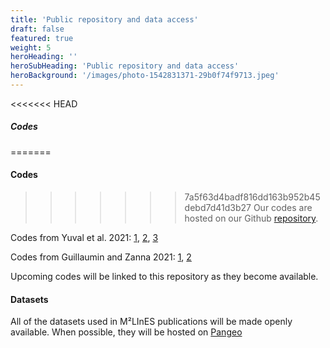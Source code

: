 ```yaml
---
title: 'Public repository and data access'
draft: false
featured: true
weight: 5
heroHeading: ''
heroSubHeading: 'Public repository and data access'
heroBackground: '/images/photo-1542831371-29b0f74f9713.jpeg'
---
```


<<<<<<< HEAD
##### Codes
=======

#### Codes


>>>>>>> 7a5f63d4badf816dd163b952b45debd7d41d3b27
Our codes are hosted on our Github [repository](https://github.com/m2lines). 

Codes from Yuval et al. 2021: [1](https://github.com/m2lines/Neural_nework_parameterization), [2](https://github.com/m2lines/momentum_parameterization), [3](https://github.com/m2lines/subgrid_parameterization)

Codes from Guillaumin and Zanna 2021: [1](https://github.com/arthurBarthe/subgrid), [2](https://github.com/m2lines/swe_stochastic_param)

Upcoming codes will be linked to this repository as they become available.

#### Datasets

All of the datasets used in M²LInES publications will be made openly available. When possible, they will be hosted on [Pangeo](https://pangeo.io/)

